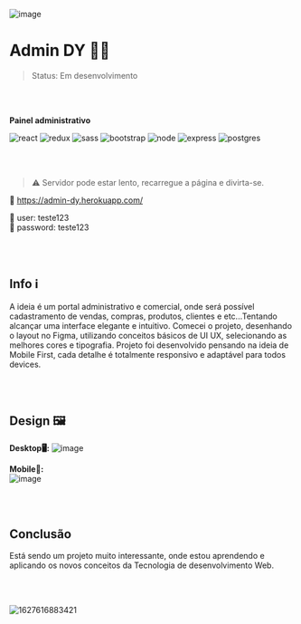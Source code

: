 ![image](https://user-images.githubusercontent.com/77937182/157924752-e5fd69a2-507e-47fa-89d6-8e5f79c302fe.png)

# Admin DY 👨‍💻</br>
> Status: Em desenvolvimento 

</br>
</br>

<b>Painel administrativo</b>

![react](https://img.shields.io/badge/React-20232A?style=for-the-badge&logo=react&logoColor=61DAFB)
![redux](https://img.shields.io/badge/Redux-593D88?style=for-the-badge&logo=redux&logoColor=white)
![sass](https://img.shields.io/badge/Sass-CC6699?style=for-the-badge&logo=sass&logoColor=white)
![bootstrap](https://img.shields.io/badge/Bootstrap-563D7C?style=for-the-badge&logo=bootstrap&logoColor=white)
![node](https://img.shields.io/badge/Node.js-43853D?style=for-the-badge&logo=node.js&logoColor=white)
![express](https://img.shields.io/badge/Express.js-404D59?style=for-the-badge)
![postgres](https://img.shields.io/badge/PostgreSQL-316192?style=for-the-badge&logo=postgresql&logoColor=white)

</br>
</br>

> ⚠️ Servidor pode estar lento, recarregue a página e divirta-se.

🔗 https://admin-dy.herokuapp.com/

👤 user: teste123 </br>
🔑 password: teste123

</br>
</br>

## Info ℹ️

A ideia é um portal administrativo e comercial, onde será possível cadastramento de vendas, compras, produtos, clientes e etc...Tentando alcançar uma interface elegante e intuitivo.
Comecei o projeto, desenhando o layout no Figma, utilizando conceitos básicos de UI UX, selecionando as melhores cores e tipografia. Projeto foi desenvolvido pensando na ideia de Mobile First, cada detalhe é totalmente responsivo e adaptável para todos devices.

</br>
</br>

## Design 🖼️

<b>Desktop🖥️:</b>
![image](https://user-images.githubusercontent.com/77937182/157927100-6f12099d-fd20-40e2-b98a-7baa12e70582.png)

<b>Mobile📱:</b> </br>
![image](https://user-images.githubusercontent.com/77937182/157928043-35b20cc2-81fe-43b0-889f-ba2a9023e902.png)

</br>
</br>

## Conclusão

Está sendo um projeto muito interessante, onde estou aprendendo e aplicando os novos conceitos da Tecnologia de desenvolvimento Web.

</br>
</br>

![1627616883421](https://user-images.githubusercontent.com/77937182/157932279-c8aad7d0-0778-43c0-be52-b7e175d56835.gif)
